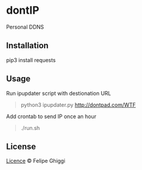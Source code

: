 # dontIP

Personal DDNS

## Installation

pip3 install requests

## Usage

Run ipupdater script with destionation URL

> python3 ipupdater.py http://dontpad.com/WTF

Add crontab to send IP once an hour

> ./run.sh

## License

[Licence](https://github.com/fghiggi/dontIP/blob/master/LICENSE) © Felipe Ghiggi
